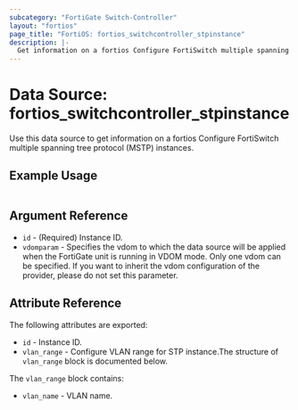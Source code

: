 ```yaml
---
subcategory: "FortiGate Switch-Controller"
layout: "fortios"
page_title: "FortiOS: fortios_switchcontroller_stpinstance"
description: |-
  Get information on a fortios Configure FortiSwitch multiple spanning tree protocol (MSTP) instances.
---
```


# Data Source: fortios_switchcontroller_stpinstance
Use this data source to get information on a fortios Configure FortiSwitch multiple spanning tree protocol (MSTP) instances.


## Example Usage

```hcl

```

## Argument Reference

* `id` - (Required) Instance ID.
* `vdomparam` - Specifies the vdom to which the data source will be applied when the FortiGate unit is running in VDOM mode. Only one vdom can be specified. If you want to inherit the vdom configuration of the provider, please do not set this parameter.

## Attribute Reference

The following attributes are exported:

* `id` - Instance ID.
* `vlan_range` - Configure VLAN range for STP instance.The structure of `vlan_range` block is documented below.

The `vlan_range` block contains:

* `vlan_name` - VLAN name.
